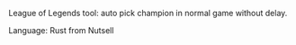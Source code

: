 League of Legends tool: auto pick champion in normal game without delay.

Language: Rust from Nutsell
